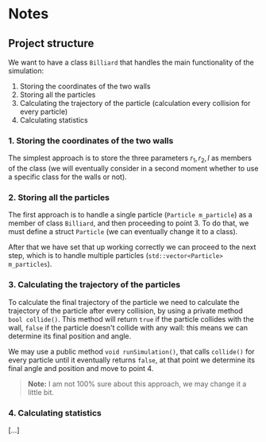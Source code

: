 # Notes

## Project structure

We want to have a class `Billiard` that handles the main functionality of the simulation:
1. Storing the coordinates of the two walls
2. Storing all the particles
3. Calculating the trajectory of the particle (calculation every collision for every particle)
4. Calculating statistics


### 1. Storing the coordinates of the two walls

The simplest approach is to store the three parameters $r_1, r_2, l$ as members of the class (we will eventually consider in a second moment whether to use a specific class for the walls or not).


### 2. Storing all the particles

The first approach is to handle a single particle (`Particle m_particle`) as a member of class `Billiard`, and then proceeding to point 3. To do that, we must define a struct `Particle` (we can eventually change it to a class). 

After that we have set that up working correctly we can proceed to the next step, which is to handle multiple particles (`std::vector<Particle> m_particles`).


### 3. Calculating the trajectory of the particles 

To calculate the final trajectory of the particle we need to calculate the trajectory of the particle after every collision, by using a private method `bool collide()`. This method will return `true` if the particle collides with the wall, `false` if the particle doesn't collide with any wall: this means we can determine its final position and angle.

We may use a public method `void runSimulation()`, that calls `collide()` for every particle until it eventually returns `false`, at that point we determine its final angle and position and move to point 4.

> **Note:** I am not 100% sure about this approach, we may change it a little bit.


### 4. Calculating statistics

[...]



